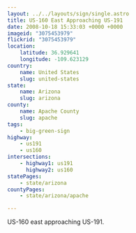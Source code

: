 ```yaml
---
layout: ../../layouts/sign/single.astro
title: US-160 East Approaching US-191
date: 2008-10-18 15:33:03 +0000 +0000
imageid: "3075453979"
flickrid: "3075453979"
location:
    latitude: 36.929641
    longitude: -109.623129
country:
    name: United States
    slug: united-states
state:
    name: Arizona
    slug: arizona
county:
    name: Apache County
    slug: apache
tags:
    - big-green-sign
highway:
    - us191
    - us160
intersections:
    - highway1: us191
      highway2: us160
statePages:
    - state/arizona
countyPages:
    - state/arizona/apache

---
```

US-160 east approaching US-191.